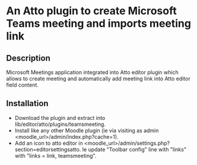 # An Atto plugin to create Microsoft Teams meeting and imports meeting link

## Description
Microsoft Meetings application integrated into Atto editor plugin which allows to create meeting and automatically add meeting link into Atto editor field content.

## Installation
* Download the plugin and extract into lib/editor/atto/plugins/teamsmeeting.
* Install like any other Moodle plugin (ie via visiting as admin <moodle_url>/admin/index.php?cache=1).
* Add an icon to atto editor in <moodle_url>/admin/settings.php?section=editorsettingsatto. Ie update "Toolbar config" line with "links" with "links = link, teamsmeeting".



